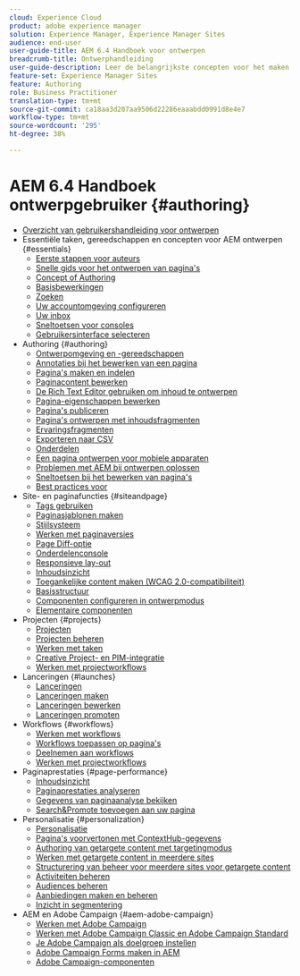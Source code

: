 ```yaml
---
cloud: Experience Cloud
product: adobe experience manager
solution: Experience Manager, Experience Manager Sites
audience: end-user
user-guide-title: AEM 6.4 Handboek voor ontwerpen
breadcrumb-title: Ontwerphandleiding
user-guide-description: Leer de belangrijkste concepten voor het maken van inhoud en creatie in AEM.
feature-set: Experience Manager Sites
feature: Authoring
role: Business Practitioner
translation-type: tm+mt
source-git-commit: ca18aa3d207aa9506d22286eaaabdd0991d8e4e7
workflow-type: tm+mt
source-wordcount: '295'
ht-degree: 38%

---
```



# AEM 6.4 Handboek ontwerpgebruiker {#authoring}

+ [Overzicht van gebruikershandleiding voor ontwerpen](home.md)
+ Essentiële taken, gereedschappen en concepten voor AEM ontwerpen {#essentials}
   + [Eerste stappen voor auteurs](first-steps.md)
   + [Snelle gids voor het ontwerpen van pagina&#39;s](qg-page-authoring.md)
   + [Concept of Authoring](author.md)
   + [Basisbewerkingen](basic-handling.md)
   + [Zoeken](search.md)
   + [Uw accountomgeving configureren](user-properties.md)
   + [Uw inbox](inbox.md)
   + [Sneltoetsen voor consoles](keyboard-shortcuts.md)
   + [Gebruikersinterface selecteren](select-ui.md)
+ Authoring {#authoring}
   + [Ontwerpomgeving en -gereedschappen](author-environment-tools.md)
   + [Annotaties bij het bewerken van een pagina](annotations.md)
   + [Pagina&#39;s maken en indelen](managing-pages.md)
   + [Paginacontent bewerken](editing-content.md)
   + [De Rich Text Editor gebruiken om inhoud te ontwerpen](rich-text-editor.md)
   + [Pagina-eigenschappen bewerken](editing-page-properties.md)
   + [Pagina&#39;s publiceren](publishing-pages.md)
   + [Pagina&#39;s ontwerpen met inhoudsfragmenten](content-fragments.md)
   + [Ervaringsfragmenten](experience-fragments.md)
   + [Exporteren naar CSV](csv-export.md)
   + [Onderdelen](default-components.md)
   + [Een pagina ontwerpen voor mobiele apparaten](mobile.md)
   + [Problemen met AEM bij ontwerpen oplossen](troubleshooting.md)
   + [Sneltoetsen bij het bewerken van pagina&#39;s](page-authoring-keyboard-shortcuts.md)
   + [Best practices voor](best-practices.md)
+ Site- en paginafuncties {#siteandpage}
   + [Tags gebruiken](tags.md)
   + [Paginasjablonen maken](templates.md)
   + [Stijlsysteem](style-system.md)
   + [Werken met paginaversies](working-with-page-versions.md)
   + [Page Diff-optie](page-diff.md)
   + [Onderdelenconsole](default-components-console.md)
   + [Responsieve lay-out](responsive-layout.md)
   + [Inhoudsinzicht](content-insights.md)
   + [Toegankelijke content maken (WCAG 2.0-compatibiliteit)](creating-accessible-content.md)
   + [Basisstructuur](scaffolding.md)
   + [Componenten configureren in ontwerpmodus](default-components-designmode.md)
   + [Elementaire componenten](default-components-foundation.md)
+ Projecten {#projects}
   + [Projecten](projects.md)
   + [Projecten beheren](touch-ui-managing-projects.md)
   + [Werken met taken](task-content.md)
   + [Creative Project- en PIM-integratie](managing-product-information.md)
   + [Werken met projectworkflows](projects-with-workflows.md)
+ Lanceringen {#launches}
   + [Lanceringen](launches.md)
   + [Lanceringen maken](launches-creating.md)
   + [Lanceringen bewerken](launches-editing.md)
   + [Lanceringen promoten](launches-promoting.md)
+ Workflows {#workflows}
   + [Werken met workflows](workflows.md)
   + [Workflows toepassen op pagina&#39;s](workflows-applying.md)
   + [Deelnemen aan workflows](workflows-participating.md)
   + [Werken met projectworkflows](https://experienceleague.adobe.com/docs/experience-manager-64/authoring/projects/projects-with-workflows.html)
+ Paginaprestaties {#page-performance}
   + [Inhoudsinzicht](https://experienceleague.adobe.com/docs/experience-manager-64/authoring/siteandpage/content-insights.html)
   + [Paginaprestaties analyseren](ci-analyze.md)
   + [Gegevens van paginaanalyse bekijken](pa-using.md)
   + [Search&amp;Promote toevoegen aan uw pagina](search-and-promote.md)
+ Personalisatie {#personalization}
   + [Personalisatie](personalization.md)
   + [Pagina&#39;s voorvertonen met ContextHub-gegevens](ch-previewing.md)
   + [Authoring van getargete content met targetingmodus](content-targeting-touch.md)
   + [Werken met getargete content in meerdere sites](multisite-support-targeted-content.md)
   + [Structurering van beheer voor meerdere sites voor getargete content](technical-multisite-targeted.md)
   + [Activiteiten beheren](activitylib.md)
   + [Audiences beheren](managing-audiences.md)
   + [Aanbiedingen maken en beheren](offerlib.md)
   + [Inzicht in segmentering](segmentation-overview.md)
+ AEM en Adobe Campaign {#aem-adobe-campaign}
   + [Werken met Adobe Campaign](adobe-campaign.md)
   + [Werken met Adobe Campaign Classic en Adobe Campaign Standard](campaign.md)
   + [Je Adobe Campaign als doelgroep instellen](target-adobe-campaign.md)
   + [Adobe Campaign Forms maken in AEM](adobe-campaign-forms.md)
   + [Adobe Campaign-componenten](adobe-campaign-components.md)
